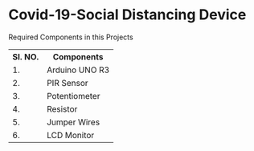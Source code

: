# Covid-19-Social Distancing Device

<p>Required Components in this Projects</p>
<table>
  <tr>
    <th>SI. NO.</th>
     <th>Components</th>
    <tr>
      <td>1.</td>
      <td>Arduino UNO R3</td>
      </tr>
  <tr>
      <td>2.</td>
      <td>PIR Sensor</td>
      </tr>
  <tr>
      <td>3.</td>
      <td>Potentiometer</td>
      </tr>
  <tr>
      <td>4.</td>
      <td>Resistor</td>
      </tr>
    <tr>
      <td>5.</td>
      <td>Jumper Wires</td>
      </tr>
  </tr>
  <tr>
      <td>6.</td>
      <td>LCD Monitor</td>
      </tr>
  </tr>
  </table>
